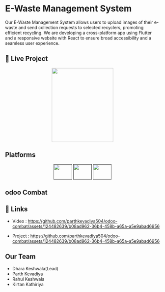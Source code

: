 # E-Waste Management System

Our E-Waste Management System allows users to upload images of their e-waste and send collection requests to selected recyclers, promoting efficient recycling. We are developing a cross-platform app using Flutter and a responsive website with React to ensure broad accessibility and a seamless user experience.

## 🔗 Live Project 

<p align="center"><img src="https://github.com/parthkevadiya504/odoo-combat/assets/124482639/6a466740-c391-480a-b035-d51d8ae415e0" width="200" height="240"></p>

## Platforms
<p align="center">
<a href="" target="blank"><img align="center" src="https://github.com/parthkevadiya504/odoo-combat/assets/124482639/52496391-5612-46bf-9108-6f24833bbc91" alt="" height="50" width="60" /></a>
<a href="" target="blank"><img align="center" src="https://github.com/parthkevadiya504/odoo-combat/assets/124482639/9f158aec-d26d-4dd3-9648-9a50f63f539f" height="50" width="60" /></a>
<a href="" target="blank"><img align="center" src="https://github.com/parthkevadiya504/odoo-combat/assets/124482639/c771dc6a-bf4a-455b-8595-8120a5b253b9" height="50" width="60" /></a>


</p>



## odoo Combat

## 🔗 Links

- Video : https://github.com/parthkevadiya504/odoo-combat/assets/124482639/b08ad962-36b4-458b-a65a-a5e9abad6956

- Project : https://github.com/parthkevadiya504/odoo-combat/assets/124482639/b08ad962-36b4-458b-a65a-a5e9abad6956



## Our Team

- Dhara Keshwala(Lead)
- Parth Kevadiya
- Rahul Keshwala
- Kirtan Kathiriya

